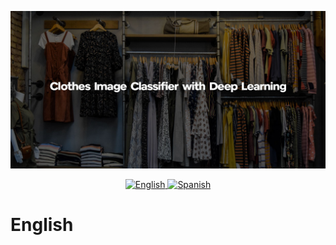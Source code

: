 ![](https://github.com/silvilio/Image-classifier-with-convolutional-neural-networks/blob/main/portadas_gitHub.jpg)


<p align="center">
  <a href="#english">
    <img src="https://raw.githubusercontent.com/lipis/flag-icon-css/master/flags/4x3/gb.svg" alt="English" width="32" height="32">
  </a>
  <a href="#spanish">
    <img src="https://raw.githubusercontent.com/lipis/flag-icon-css/master/flags/4x3/es.svg" alt="Spanish" width="32" height="32">
  </a>
</p>

# English  
